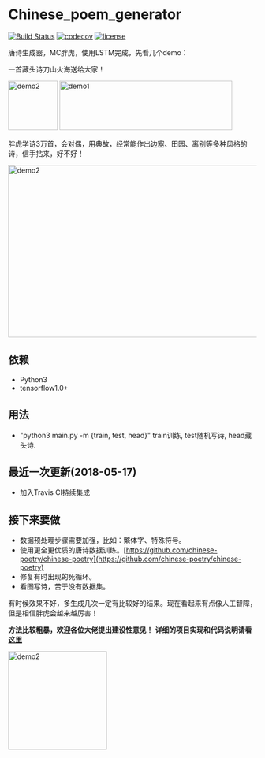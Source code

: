 # Chinese_poem_generator 
[![Build Status](https://travis-ci.org/hjptriplebee/Chinese_poem_generator.svg?branch=master)](https://travis-ci.org/hjptriplebee/Chinese_poem_generator)
[![codecov](https://codecov.io/gh/hjptriplebee/Chinese_poem_generator/branch/master/graph/badge.svg)](https://codecov.io/gh/hjptriplebee/Chinese_poem_generator)
[![license](https://img.shields.io/aur/license/yaourt.svg)](https://github.com/hjptriplebee/Chinese_poem_generator/blob/master/LICENSE)

唐诗生成器，MC胖虎，使用LSTM完成，先看几个demo：

一首藏头诗刀山火海送给大家！

<img src="https://raw.githubusercontent.com/hjptriplebee/Chinese_poem_generator/master/panghu1.jpg" width = "100" height = "100" alt="demo2" /> <img src="https://raw.githubusercontent.com/hjptriplebee/Chinese_poem_generator/master/demo1.png" width = "350" height = "100" alt="demo1" />

胖虎学诗3万首，会对偶，用典故，经常能作出边塞、田园、离别等多种风格的诗，信手拈来，好不好！

<img src="https://raw.githubusercontent.com/hjptriplebee/Chinese_poem_generator/master/demo2.png" width = "850" height = "350" alt="demo2" />

## 依赖
- Python3
- tensorflow1.0+

## 用法
- "python3 main.py -m {train, test, head}" train训练, test随机写诗, head藏头诗. 

## 最近一次更新(2018-05-17)
- 加入Travis CI持续集成

## 接下来要做
- 数据预处理步骤需要加强，比如：繁体字、特殊符号。
- 使用更全更优质的唐诗数据训练。[https://github.com/chinese-poetry/chinese-poetry](https://github.com/chinese-poetry/chinese-poetry)
- 修复有时出现的死循环。
- 看图写诗，苦于没有数据集。

有时候效果不好，多生成几次一定有比较好的结果。现在看起来有点像人工智障，但是相信胖虎会越来越厉害！

**方法比较粗暴，欢迎各位大佬提出建设性意见！**
**详细的项目实现和代码说明请看[这里](http://blog.csdn.net/accepthjp/article/details/73875108)**

<img src="https://raw.githubusercontent.com/hjptriplebee/Chinese_poem_generator/master/panghu2.jpg" width = "200" height = "200" alt="demo2" />

